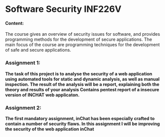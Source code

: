 # Software Security  INF226V

#### Content:
The course gives an overview of security issues for software, and provides programming methods for the development of secure applications. The main focus of the course are programming techniques for the development of safe and secure applications.

### Assignment 1: 
**The task of this project is to analyse the security of a web application using automated tools for static and dynamic analysis, as well as manual inspection.
The result  of the analysis will be a report, explaining both the theory and results of your analysis 
Contains pentest report of a insecure version of INCHAT web applicaton.**


### Assignment 2: 
**The first mandatory assignment, inChat has been especially crafted to contain a number of security flaws.
In this assignment I will be improving the security of the web application inChat**
